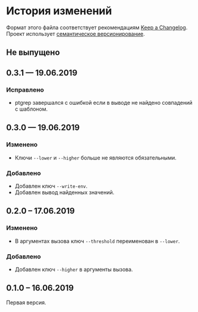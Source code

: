 # История изменений

Формат этого файла соответствует рекомендациям [Keep a Changelog](http://keepachangelog.com/en/1.0.0/).
Проект использует [семантическое версионирование](http://semver.org/spec/v2.0.0.html).

## Не выпущено


## 0.3.1 — 19.06.2019

### Исправлено

- ptgrep завершался с ошибкой если в выводе не найдено совпадений с шаблоном.


## 0.3.0 — 19.06.2019

### Изменено

- Ключи `--lower` и `--higher` больше не являются обязательными.

### Добавлено

- Добавлен ключ `--write-env`.
- Добавлен вывод найденных значений.


## 0.2.0 – 17.06.2019

### Изменено

- В аргументах вызова ключ `--threshold` переименован в `--lower`.  

### Добавлено

- Добавлен ключ `--higher` в аргументы вызова.


## 0.1.0 – 16.06.2019

Первая версия.
